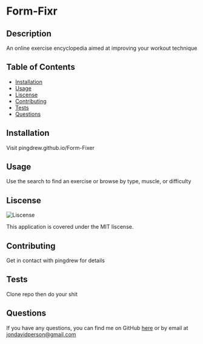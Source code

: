 # Form-Fixr
## Description
An online exercise encyclopedia aimed at improving your workout technique

## Table of Contents
- [Installation](#installation)
- [Usage](#usage)
- [Liscense](#liscense)
- [Contributing](#contributing)
- [Tests](#tests)
- [Questions](#questions)

## Installation
Visit pingdrew.github.io/Form-Fixer

## Usage
Use the search to find an exercise or browse by type, muscle, or difficulty

## Liscense
![Liscense](https://img.shields.io/badge/Liscense-MIT-green)

This application is covered under the MIT liscense.

## Contributing
Get in contact with pingdrew for details

## Tests
Clone repo then do your shit

## Questions
If you have any questions, you can find me on GitHub [here](https://github.com/jdperson)
or by email at jondavidperson@gmail.com